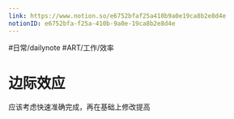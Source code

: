 ```yaml
---
link: https://www.notion.so/e6752bfaf25a410b9a0e19ca8b2e8d4e
notionID: e6752bfa-f25a-410b-9a0e-19ca8b2e8d4e
---
```

#日常/dailynote #ART/工作/效率 
# 边际效应
应该考虑快速准确完成，再在基础上修改提高